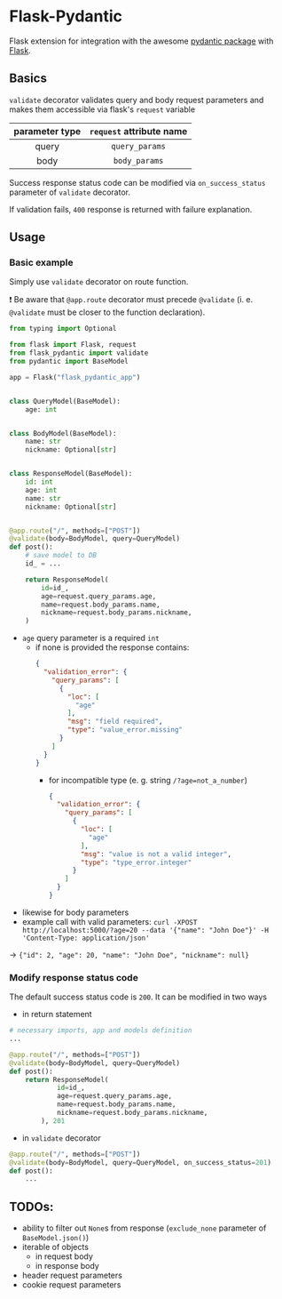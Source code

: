 # Flask-Pydantic
Flask extension for integration with the awesome [pydantic package](https://github.com/samuelcolvin/pydantic) with [Flask](https://palletsprojects.com/p/flask/).

## Basics
`validate` decorator validates query and body request parameters and makes them accessible via flask's `request` variable

| **parameter type** | **`request` attribute name** |
|:--------------:|:------------------------:|
| query          | `query_params`           |
| body           | `body_params`            |

Success response status code can be modified via `on_success_status` parameter of `validate` decorator.

If validation fails, `400` response is returned with failure explanation.

## Usage
### Basic example
Simply use `validate` decorator on route function. 

:exclamation: Be aware that `@app.route` decorator must precede `@validate` (i. e. `@validate` must be closer to the function declaration).
```python
from typing import Optional

from flask import Flask, request
from flask_pydantic import validate
from pydantic import BaseModel

app = Flask("flask_pydantic_app")


class QueryModel(BaseModel):
    age: int


class BodyModel(BaseModel):
    name: str
    nickname: Optional[str]


class ResponseModel(BaseModel):
    id: int
    age: int
    name: str
    nickname: Optional[str]


@app.route("/", methods=["POST"])
@validate(body=BodyModel, query=QueryModel)
def post():
    # save model to DB
    id_ = ...

    return ResponseModel(
        id=id_,
        age=request.query_params.age,
        name=request.body_params.name,
        nickname=request.body_params.nickname,
    )
```
- `age` query parameter is a required `int`
    - if none is provided the response contains: 
        ```json
        {
          "validation_error": {
            "query_params": [
              {
                "loc": [
                  "age"
                ],
                "msg": "field required",
                "type": "value_error.missing"
              }
            ]
          }
        }
        ```
      - for incompatible type (e. g. string `/?age=not_a_number`)
        ```json
        {
          "validation_error": {
            "query_params": [
              {
                "loc": [
                  "age"
                ],
                "msg": "value is not a valid integer",
                "type": "type_error.integer"
              }
            ]
          }
        }
        ```
- likewise for body parameters
- example call with valid parameters:
``curl -XPOST http://localhost:5000/?age=20 --data '{"name": "John Doe"}' -H 'Content-Type: application/json'``

-> ``{"id": 2, "age": 20, "name": "John Doe", "nickname": null}``

### Modify response status code
The default success status code is `200`. It can be modified in two ways
- in return statement
```python
# necessary imports, app and models definition
...

@app.route("/", methods=["POST"])
@validate(body=BodyModel, query=QueryModel)
def post():
    return ResponseModel(
            id=id_,
            age=request.query_params.age,
            name=request.body_params.name,
            nickname=request.body_params.nickname,
        ), 201
```
- in `validate` decorator
```python
@app.route("/", methods=["POST"])
@validate(body=BodyModel, query=QueryModel, on_success_status=201)
def post():
    ...
```

## TODOs:
- ability to filter out `None`s from response (`exclude_none` parameter of `BaseModel.json()`)
- iterable of objects
    - in request body
    - in response body
- header request parameters
- cookie request parameters
